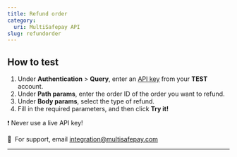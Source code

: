 ```yaml
---
title: Refund order
category:
  uri: MultiSafepay API
slug: refundorder
---
```


## How to test

1. Under **Authentication** > **Query**, enter an [API key](/docs/sites#site-id-api-key-and-security-code) from your **TEST** account.
2. Under **Path params**, enter the order ID of the order you want to refund.
3. Under **Body params**, select the type of refund.
4. Fill in the required parameters, and then click **Try it!**

❗️ Never use a live API key!

💬  For support, email [integration@multisafepay.com](mailto:integration@multisafepay.com)

---

